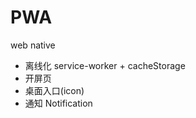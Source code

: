 # PWA  
web native  
- 离线化 service-worker + cacheStorage  
- 开屏页  
- 桌面入口(icon)  
- 通知 Notification  
